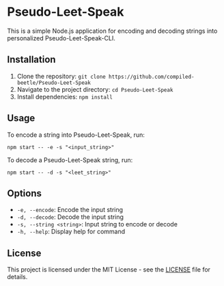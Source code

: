 # Pseudo-Leet-Speak

This is a simple Node.js application for encoding and decoding strings into personalized Pseudo-Leet-Speak-CLI.

## Installation

1. Clone the repository: `git clone https://github.com/compiled-beetle/Pseudo-Leet-Speak`
2. Navigate to the project directory: `cd Pseudo-Leet-Speak`
3. Install dependencies: `npm install`

## Usage

To encode a string into Pseudo-Leet-Speak, run:

```
npm start -- -e -s "<input_string>"
```

To decode a Pseudo-Leet-Speak string, run:

```
npm start -- -d -s "<leet_string>"
```

## Options

-   `-e, --encode`: Encode the input string
-   `-d, --decode`: Decode the input string
-   `-s, --string <string>`: Input string to encode or decode
-   `-h, --help`: Display help for command

## License

This project is licensed under the MIT License - see the [LICENSE](LICENSE) file for details.
